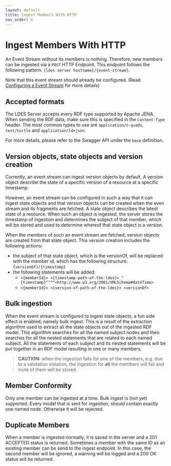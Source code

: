 ```yaml
---
layout: default
title: Ingest Members With HTTP
nav_order: 0
---
```


# Ingest Members With HTTP

An Event Stream without its members is nothing. Therefore, new members can be ingested via
a `POST` HTTP Endpoint. This endpoint follows the following pattern:
`{ldes server hostname}/{event-stream}`.

Note that this event stream should already be configured.
(Read [Configuring a Event Stream](../configuration/event-stream) for more details)

## Accepted formats

The LDES Server accepts every RDF type supported by Apache JENA.
When sending the RDF data, make sure this is specified in the `Content-Type` header.
The most common types to use are `application/n-quads`, `text/turtle` and `application/ld+json`.

For more details, please refer to the Swagger API under the `base` definition.

## Version objects, state objects and version creation

Currently, an event stream can ingest version objects by default. A version object describe the state of a specific
version of a resource at a specific timestamp.

However, an event stream can be configured in such a way that it can ingest state objects and that version objects can
be created when the even stream and its fragments are fetched. A state object describes the latest state of
a resource. When such an object is ingested, the server stores the timestamp of ingestion and determines the subject of
that member, which will be stored and used to determine whereof that state object is a version.

When the members of such an event stream are fetched, version objects are created from that state object. This version
creation includes the following actions:

- the subject of that state object, which is the versionOf, will be replaced with the member id, which has the following
  structure: `{versionOf}/{timestamp}`
- the following statements will be added:
    * `<{memberId}> <{timestamp-path-of-the-ldes}> "{timestamp}""^^<http://www.w3.org/2001/XMLSchema#dateTime>`
    * `<{memberId}> <{version-of-path-of-the-ldes}> <versionOf>`

## Bulk ingestion

When the event stream is configured to ingest state objects, a fun side effect is enabled, namely bulk ingest. This is a
result of the extraction algorithm used to extract all the state objects out of the ingested RDF model. This algorithm
searches for all the named subject nodes and then searches for all the nested statements that are related to each named
subject. All the statements of each subject and its nested statements will be put together in an RDF model resulting in
one or many members.

> **CAUTION:** when the ingestion fails for one of the members, e.g. due to a validation violation,
> the ingestion for **all** the members will fail and none of them will be stored.

## Member Conformity

Only one member can be ingested at a time. Bulk ingest is (not yet) supported.
Every model that is sent for ingestion, should contain exactly one named node.
Otherwise it will be rejected.

## Duplicate Members

When a member is ingested normally, it is saved in the server and a 201 ACCEPTED status is returned.
Sometimes a member with the same ID as an existing member can be send to the ingest endpoint.
In this case, the second member will be ignored, a warning will be logged and a 200 OK status will be returned.